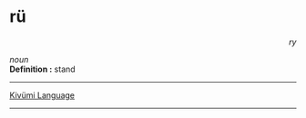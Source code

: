 
# rü

<div align="right"><i>ry</i></div>

*noun*  
**Definition :** stand  

---

[Kivümi Language](../README.md)

---
